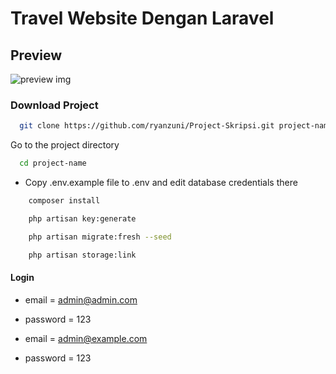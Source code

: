 # Travel Website Dengan Laravel

## Preview

![preview img](/preview.png)

### Download Project

```bash
  git clone https://github.com/ryanzuni/Project-Skripsi.git project-name
```

Go to the project directory

```bash
  cd project-name
```

-   Copy .env.example file to .env and edit database credentials there

```bash
    composer install
```

```bash
    php artisan key:generate
```

```bash
    php artisan migrate:fresh --seed
```

```bash
    php artisan storage:link
```

#### Login

-   email = admin@admin.com
-   password = 123

-   email = admin@example.com
-   password = 123
